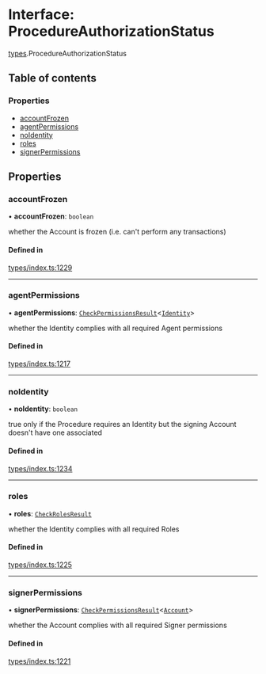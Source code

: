 # Interface: ProcedureAuthorizationStatus

[types](../wiki/types).ProcedureAuthorizationStatus

## Table of contents

### Properties

- [accountFrozen](../wiki/types.ProcedureAuthorizationStatus#accountfrozen)
- [agentPermissions](../wiki/types.ProcedureAuthorizationStatus#agentpermissions)
- [noIdentity](../wiki/types.ProcedureAuthorizationStatus#noidentity)
- [roles](../wiki/types.ProcedureAuthorizationStatus#roles)
- [signerPermissions](../wiki/types.ProcedureAuthorizationStatus#signerpermissions)

## Properties

### accountFrozen

• **accountFrozen**: `boolean`

whether the Account is frozen (i.e. can't perform any transactions)

#### Defined in

[types/index.ts:1229](https://github.com/PolymathNetwork/polymesh-sdk/blob/49113a20/src/types/index.ts#L1229)

___

### agentPermissions

• **agentPermissions**: [`CheckPermissionsResult`](../wiki/types.CheckPermissionsResult)<[`Identity`](../wiki/types.SignerType#identity)\>

whether the Identity complies with all required Agent permissions

#### Defined in

[types/index.ts:1217](https://github.com/PolymathNetwork/polymesh-sdk/blob/49113a20/src/types/index.ts#L1217)

___

### noIdentity

• **noIdentity**: `boolean`

true only if the Procedure requires an Identity but the signing Account
  doesn't have one associated

#### Defined in

[types/index.ts:1234](https://github.com/PolymathNetwork/polymesh-sdk/blob/49113a20/src/types/index.ts#L1234)

___

### roles

• **roles**: [`CheckRolesResult`](../wiki/types.CheckRolesResult)

whether the Identity complies with all required Roles

#### Defined in

[types/index.ts:1225](https://github.com/PolymathNetwork/polymesh-sdk/blob/49113a20/src/types/index.ts#L1225)

___

### signerPermissions

• **signerPermissions**: [`CheckPermissionsResult`](../wiki/types.CheckPermissionsResult)<[`Account`](../wiki/types.SignerType#account)\>

whether the Account complies with all required Signer permissions

#### Defined in

[types/index.ts:1221](https://github.com/PolymathNetwork/polymesh-sdk/blob/49113a20/src/types/index.ts#L1221)
